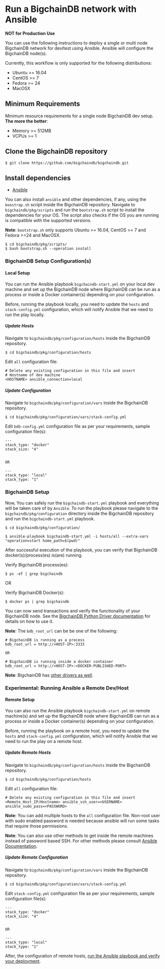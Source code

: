 <!---
# Rubilink-Blockchain © 2023 Interplanetary Database Association e.V.,
# Rubilink-Blockchain and IPDB software contributors.
SPDX-License-Identifier: (Apache-2.0 AND CC-BY-4.0)
Code is Apache-2.0 and docs are CC-BY-4.0
--->

# Run a BigchainDB network with Ansible

**NOT for Production Use**

You can use the following instructions to deploy a single or multi node
BigchainDB network for dev/test using Ansible. Ansible will configure the BigchainDB node(s).

Currently, this workflow is only supported for the following distributions:
- Ubuntu >= 16.04
- CentOS >= 7
- Fedora >= 24
- MacOSX

## Minimum Requirements
Minimum resource requirements for a single node BigchainDB dev setup. **The more the better**:
- Memory >= 512MB
- VCPUs >= 1

## Clone the BigchainDB repository
```text
$ git clone https://github.com/bigchaindb/bigchaindb.git
```

## Install dependencies
- [Ansible](http://docs.ansible.com/ansible/latest/intro_installation.html)

You can also install `ansible` and other dependencies, if any, using the `boostrap.sh` script
inside the BigchainDB repository.
Navigate to `bigchaindb/pkg/scripts` and run the `bootstrap.sh` script to install the dependencies
for your OS. The script also checks if the OS you are running is compatible with the
supported versions.

**Note**: `bootstrap.sh` only supports Ubuntu >= 16.04, CentOS >= 7 and Fedora >=24 and MacOSX.

```text
$ cd bigchaindb/pkg/scripts/
$ bash bootstrap.sh --operation install
```

### BigchainDB Setup Configuration(s)
#### Local Setup
You can run the Ansible playbook `bigchaindb-start.yml` on your local dev machine and set up the BigchainDB node where
BigchainDB can be run as a process or inside a Docker container(s) depending on your configuration.

Before, running the playbook locally, you need to update the `hosts` and `stack-config.yml` configuration, which will notify Ansible that we need to run the play locally.

##### Update Hosts
Navigate to `bigchaindb/pkg/configuration/hosts` inside the BigchainDB repository.
```text
$ cd bigchaindb/pkg/configuration/hosts
```

Edit `all` configuration file:
```text
# Delete any existing configuration in this file and insert
# Hostname of dev machine
<HOSTNAME> ansible_connection=local
```
##### Update Configuration
Navigate to `bigchaindb/pkg/configuration/vars` inside the BigchainDB repository.
```text
$ cd bigchaindb/pkg/configuration/vars/stack-config.yml
```

Edit `bdb-config.yml` configuration file as per your requirements, sample configuration file(s):
```text
---
stack_type: "docker" 
stack_size: "4"


OR

---
stack_type: "local"
stack_type: "1"
```

### BigchainDB Setup
Now, You can safely run the `bigchaindb-start.yml` playbook and everything will be taken care of by `Ansible`. To run the playbook please navigate to the `bigchaindb/pkg/configuration` directory inside the BigchainDB repository and run the `bigchaindb-start.yml` playbook.

```text
$ cd bigchaindb/pkg/configuration/

$ ansible-playbook bigchaindb-start.yml -i hosts/all --extra-vars "operation=start home_path=$(pwd)"
```

After successful execution of the playbook, you can verify that BigchainDB docker(s)/process(es) is(are) running.

Verify BigchainDB process(es):
```text
$ ps -ef | grep bigchaindb
```

OR

Verify BigchainDB Docker(s):
```text
$ docker ps | grep bigchaindb
```

You can now send transactions and verify the functionality of your BigchainDB node.
See the [BigchainDB Python Driver documentation](https://docs.bigchaindb.com/projects/py-driver/en/latest/index.html)
for details on how to use it.

**Note**: The `bdb_root_url` can be be one of the following:
```text
# BigchainDB is running as a process
bdb_root_url = http://<HOST-IP>:3333

OR

# BigchainDB is running inside a docker container
bdb_root_url = http://<HOST-IP>:<DOCKER-PUBLISHED-PORT>
```

**Note**: BigchainDB has [other drivers as well](http://docs.bigchaindb.com/projects/server/en/latest/drivers-clients/index.html).

### Experimental: Running Ansible a Remote Dev/Host
#### Remote Setup
You can also run the Ansible playbook `bigchaindb-start.yml` on remote machine(s) and set up the BigchainDB node where
BigchainDB can run as a process or inside a Docker container(s) depending on your configuration.

Before, running the playbook on a remote host, you need to update the `hosts` and `stack-config.yml` configuration, which will notify Ansible that we need to run the play on a remote host.

##### Update Remote Hosts
Navigate to `bigchaindb/pkg/configuration/hosts` inside the BigchainDB repository.
```text
$ cd bigchaindb/pkg/configuration/hosts
```

Edit `all` configuration file:
```text
# Delete any existing configuration in this file and insert
<Remote_Host_IP/Hostname> ansible_ssh_user=<USERNAME> ansible_sudo_pass=<PASSWORD>
```

**Note**: You can add multiple hosts to the `all` configuration file. Non-root user with sudo enabled password is needed because ansible will run some tasks that require those permissions.

**Note**: You can also use other methods to get inside the remote machines instead of password based SSH. For other methods
please consult [Ansible Documentation](http://docs.ansible.com/ansible/latest/intro_getting_started.html).

##### Update Remote Configuration
Navigate to `bigchaindb/pkg/configuration/vars` inside the BigchainDB repository.
```text
$ cd bigchaindb/pkg/configuration/vars/stack-config.yml
```

Edit `stack-config.yml` configuration file as per your requirements, sample configuration file(s):
```text
---
stack_type: "docker" 
stack_size: "4"


OR

---
stack_type: "local"
stack_type: "1"
```

After, the configuration of remote hosts, [run the Ansible playbook and verify your deployment](#bigchaindb-setup-ansible).
